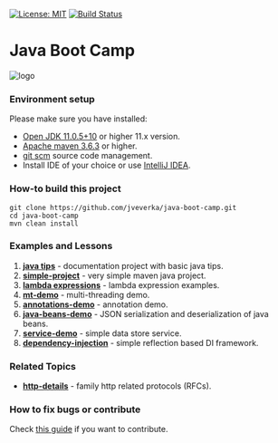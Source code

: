 [![License: MIT](https://img.shields.io/badge/License-MIT-yellow.svg)](https://opensource.org/licenses/MIT)
[![Build Status](https://travis-ci.org/jveverka/java-boot-camp.svg?branch=master)](https://travis-ci.org/jveverka/java-boot-camp)

# Java Boot Camp

![logo](docs/java-bootcamp.png)

### Environment setup
Please make sure you have installed:
* [Open JDK 11.0.5+10](https://adoptopenjdk.net/releases.html?variant=openjdk11&jvmVariant=hotspot) or higher 11.x version.
* [Apache maven 3.6.3](https://maven.apache.org/download.cgi) or higher.
* [git scm](https://git-scm.com/) source code management.
* Install IDE of your choice or use [IntelliJ IDEA](https://www.jetbrains.com/idea/download/).

### How-to build this project
```
git clone https://github.com/jveverka/java-boot-camp.git
cd java-boot-camp
mvn clean install
```

### Examples and Lessons
1. [__java tips__](docs/JAVA-TIPS.md) - documentation project with basic java tips.
2. [__simple-project__](simple-project) - very simple maven java project.
3. [__lambda expressions__](lambdas) - lambda expression examples.
4. [__mt-demo__](mt-demo) - multi-threading demo.
5. [__annotations-demo__](annotations-demo) - annotation demo.
6. [__java-beans-demo__](java-bean-demo) - JSON serialization and deserialization of java beans.
7. [__service-demo__](service-demo) - simple data store service.
8. [__dependency-injection__](dependency-injection) - simple reflection based DI framework.

### Related Topics
* [__http-details__](docs/http-details.md) - family http related protocols (RFCs). 

### How to fix bugs or contribute
Check [this guide](https://github.com/jveverka/do-not-ask-why/blob/master/github/README.md) if you want to contribute.
